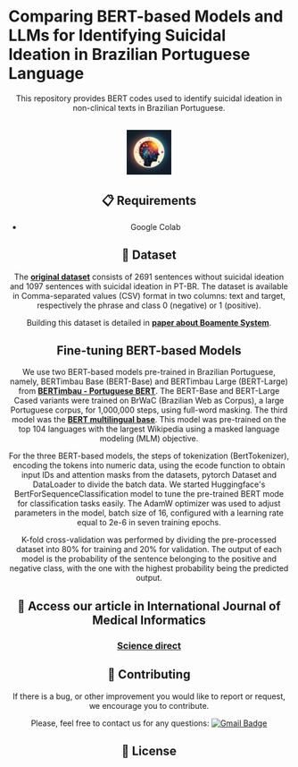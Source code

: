  # Comparing BERT-based Models and LLMs for Identifying Suicidal Ideation in Brazilian Portuguese Language

<p align="center">
This repository provides BERT codes used to identify suicidal ideation in non-clinical texts in Brazilian Portuguese.
</p>

<!-- PROJECT LOGO -->
<br />
<div align="center">
  <a href="https://github.com/adonias-caetano/Suicidal-Ideation-BERTvsLLM.git">
    <img src="logo_boamente.png" alt="Logo" width="80" height="80">
  </a>

## 📋 Requirements

* Google Colab

## 📖  Dataset

The <a href="https://zenodo.org/records/10070747"><strong>original dataset</strong></a> consists of 2691 sentences without suicidal ideation and 1097 sentences with suicidal ideation in PT-BR. The dataset is available in Comma-separated values (CSV) format in two columns: text and target, respectively the phrase and class 0 (negative) or 1 (positive). 

Building this dataset is detailed in <a href="https://www.mdpi.com/2227-9032/10/4/698"><strong>paper about Boamente System</strong></a>.

## Fine-tuning BERT-based Models

We use two BERT-based models pre-trained in Brazilian Portuguese, namely, BERTimbau Base (BERT-Base) and BERTimbau Large (BERT-Large) from <a href="https://github.com/neuralmind-ai/portuguese-bert/"><strong>BERTimbau - Portuguese BERT</strong></a>. The BERT-Base and BERT-Large Cased variants were trained on BrWaC (Brazilian Web as Corpus), a large Portuguese corpus, for 1,000,000 steps, using full-word masking. The third model was the <a href="https://github.com/google-research/bert/blob/master/multilingual.md"><strong>BERT multilingual base</strong></a>. This model was pre-trained on the top 104 languages with the largest Wikipedia using a masked language modeling (MLM) objective.

For the three BERT-based models, the steps of tokenization (BertTokenizer), encoding the tokens into numeric data, using the ecode function to obtain input IDs and attention masks from the datasets, pytorch Dataset and DataLoader to divide the batch data. We started Huggingface's BertForSequenceClassification model to tune the pre-trained BERT mode for classification tasks easily. The AdamW optimizer was used to adjust parameters in the model, batch size of 16, configured with a learning rate equal to 2e-6 in seven training epochs.

K-fold cross-validation was performed by dividing the pre-processed dataset into 80% for training and 20% for validation. The output of each model is the probability of the sentence belonging to the positive and negative class, with the one with the highest probability being the predicted output.

## 🤖 Access our article in International Journal of Medical Informatics

### [Science direct](https://www.sciencedirect.com/journal/international-journal-of-medical-informatics)

## 👏 Contributing
 
If there is a bug, or other improvement you would like to report or request, we encourage you to contribute.

Please, feel free to contact us for any questions: [![Gmail Badge](https://img.shields.io/badge/-ariel@lsdi.ufma.br-c14438?style=flat-square&logo=Gmail&logoColor=white&link=mailto:ariel@lsdi.ufma.br)](mailto:ariel@lsdi.ufma.br)

## 📄 License


